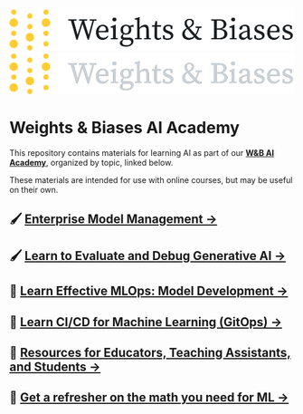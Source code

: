 <p align="center">
  <img src="https://raw.githubusercontent.com/wandb/wandb/508982e50e82c54cbf0dd464a9959fee0e1740ad/.github/wb-logo-lightbg.png#gh-light-mode-only" width="600" alt="Weights & Biases"/>
  <img src="https://raw.githubusercontent.com/wandb/wandb/508982e50e82c54cbf0dd464a9959fee0e1740ad/.github/wb-logo-darkbg.png#gh-dark-mode-only" width="600" alt="Weights & Biases"/>
</p>

# Weights & Biases AI Academy

This repository contains materials for learning AI as part of our **[W&B AI Academy](https://www.wandb.courses/pages/w-b-courses)**,
organized by topic, linked below.

These materials are intended for use with online courses,
but may be useful on their own.

## 🖌️ [Enterprise Model Management →](https://www.wandb.courses/courses/enterprise-model-management)

## 🖌️ [Learn to Evaluate and Debug Generative AI →](http://wandb.me/eval-debugging-gen-ai)

## 🚀 [Learn Effective MLOps: Model Development →](https://github.com/wandb/edu/tree/main/mlops-001)

## 🤖 [Learn CI/CD for Machine Learning (GitOps) →](https://github.com/hamelsmu/wandb-cicd)

## 🏫 [Resources for Educators, Teaching Assistants, and Students →](https://github.com/wandb/edu/tree/main/edu_resources/)

## 🧮 [Get a refresher on the math you need for ML →](https://github.com/wandb/edu/tree/main/math-for-ml)



